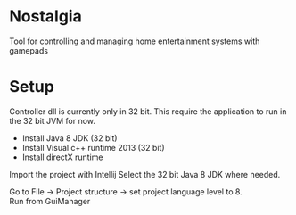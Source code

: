 Nostalgia
=========

Tool for controlling and managing home entertainment systems with gamepads

Setup
=====

Controller dll is currently only in 32 bit. This require the application to run in the 32 bit JVM for now.

* Install Java 8 JDK (32 bit)
* Install Visual c++ runtime 2013 (32 bit)
* Install directX runtime

Import the project with Intellij
Select the 32 bit Java 8 JDK where needed.

Go to File -> Project structure -> set project language level to 8.  
Run from GuiManager
